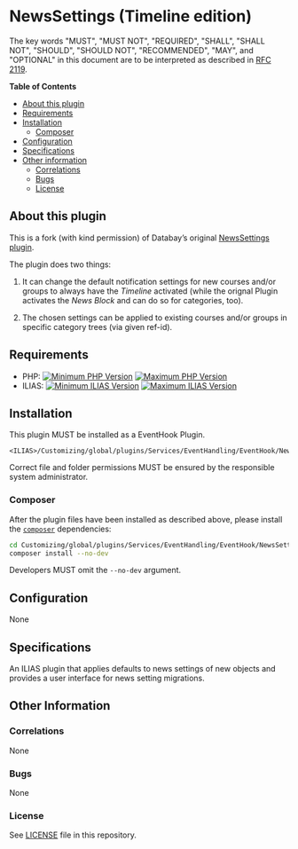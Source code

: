 # NewsSettings (Timeline edition)

The key words "MUST", "MUST NOT", "REQUIRED", "SHALL", "SHALL NOT", "SHOULD",
"SHOULD NOT", "RECOMMENDED", "MAY", and "OPTIONAL"
in this document are to be interpreted as described in
[RFC 2119](https://www.ietf.org/rfc/rfc2119.txt).

**Table of Contents**

* [About this plugin](#about-this-plugin)
* [Requirements](#requirements)
* [Installation](#installation)
  * [Composer](#composer)
* [Configuration](#configuration)
* [Specifications](#specifications)
* [Other information](#other-information)
  * [Correlations](#correlations)
  * [Bugs](#bugs)
  * [License](#license)

## About this plugin

This is a fork (with kind permission) of Databay’s original [NewsSettings plugin](https://github.com/DatabayAG/NewsSettings).

The plugin does two things:

1. It can change the default notification settings for new courses and/or groups to always have the *Timeline* activated (while the orignal Plugin activates the *News Block* and can do so for categories, too).

2. The chosen settings can be applied to existing courses and/or groups in specific category trees (via given ref-id).

## Requirements

* PHP: [![Minimum PHP Version](https://img.shields.io/badge/Minimum_PHP-7.2.x-blue.svg)](https://php.net/) [![Maximum PHP Version](https://img.shields.io/badge/Maximum_PHP-7.4.x-blue.svg)](https://php.net/)
* ILIAS: [![Minimum ILIAS Version](https://img.shields.io/badge/Minimum_ILIAS-6.0-orange.svg)](https://ilias.de/) [![Maximum ILIAS Version](https://img.shields.io/badge/Maximum_ILIAS-7.999-orange.svg)](https://ilias.de/)

## Installation

This plugin MUST be installed as a EventHook Plugin.

	<ILIAS>/Customizing/global/plugins/Services/EventHandling/EventHook/NewsSettings

Correct file and folder permissions MUST be
ensured by the responsible system administrator.

### Composer

After the plugin files have been installed as described above,
please install the [`composer`](https://getcomposer.org/) dependencies:

```bash
cd Customizing/global/plugins/Services/EventHandling/EventHook/NewsSettings
composer install --no-dev
```

Developers MUST omit the `--no-dev` argument.

## Configuration

None

## Specifications

An ILIAS plugin that applies defaults to news settings of new objects and provides a user interface for news setting migrations.

## Other Information

### Correlations

None

### Bugs

None

### License

See [LICENSE](./LICENSE) file in this repository.
